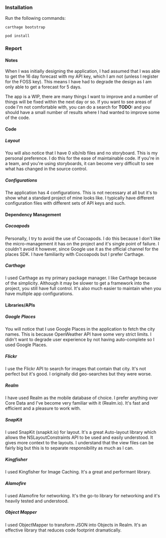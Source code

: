 ### Installation
Run the following commands:

```carthage bootstrap```

```pod install```


### Report

#### Notes
When I was initially designing the application, I had assumed that I was able to get the 16 day forecast with my API key, which I am not (unless I register for the FOSS key). This means I have had to degrade the design as I am only able to get a forecast for 5 days.

The app is a WIP, there are many things I want to improve and a number of things will be fixed within the next day or so. If you want to see areas of code I'm not comfortable with, you can do a search for **TODO:** and you should have a small number of results where I had wanted to improve some of the code.


#### Code

##### Layout
You will also notice that I have 0 xib/nib files and no storyboard. This is my personal preference. I do this for the ease of maintainable code. If you're in a team, and you're using storyboards, it can become very difficult to see what has changed in the source control.

##### Configurations
The application has 4 configurations. This is not necessary at all but it's to show what a standard project of mine looks like. I typically have different configuration files with different sets of API keys and such.


#### Dependency Management

##### Cocoapods
Personally, I try to avoid the use of Cocoapods. I do this because I don't like the micro-management it has on the project and it's single point of failure. I couldn't avoid it however, since Google use it as the official channel for the places SDK. I have familiarity with Cocoapods but I prefer Carthage.

##### Carthage
I used Carthage as my primary package manager. I like Carthage because of the simplicity. Although it may be slower to get a framework into the project, you still have full control. It's also much easier to maintain when you have multiple app configurations.


#### Libraries/APIs

##### Google Places
You will notice that I use Google Places in the application to fetch the city names. This is because OpenWeather API have some very strict limits. I didn't want to degrade user experience by not having auto-complete so I used Google Places.

##### Flickr
I use the Flickr API to search for images that contain that city. It's not perfect but it's good. I originally did geo-searches but they were worse.

##### Realm
I have used Realm as the mobile database of choice. I prefer anything over Core Data and I've become very familiar with it (Realm.io). It's fast and efficient and a pleasure to work with.

##### SnapKit
I used SnapKit (snapkit.io) for layout. It's a great Auto-layout library which allows the NSLayoutConstraints API to be used and easily understood. It gives more context to the layouts. I understand that the view files can be fairly big but this is to separate responsibility as much as I can.

##### Kingfisher
I used Kingfisher for Image Caching. It's a great and performant library.

##### Alamofire
I used Alamofire for networking. It's the go-to library for networking and it's heavily tested and understood.

##### Object Mapper
I used ObjectMapper to transform JSON into Objects in Realm. It's an effective library that reduces code footprint dramatically.
